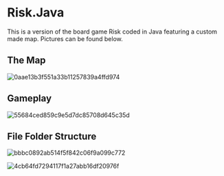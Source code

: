 # Risk.Java
This is a version of the board game Risk coded in Java featuring a custom made map. Pictures can be found below.

## The Map
![0aae13b3f551a33b11257839a4ffd974](https://user-images.githubusercontent.com/42557335/44371076-172d2e80-a4ab-11e8-98bf-1b44fe71960e.png)

## Gameplay
![55684ced859c9e5d7dc85708d645c35d](https://user-images.githubusercontent.com/42557335/44371109-46dc3680-a4ab-11e8-8398-b734c71e6925.png)

## File Folder Structure
![bbbc0892ab514f5f842c06f9a099c772](https://user-images.githubusercontent.com/42557335/44371404-c3234980-a4ac-11e8-950f-e4b8da778b20.png)

![4cb64fd7294117f1a27abb16df20976f](https://user-images.githubusercontent.com/42557335/44371441-fe257d00-a4ac-11e8-9a2f-09276d7f58e7.png)
